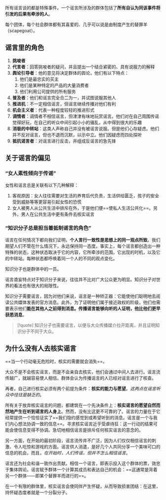 
所有谣言谈的都是特殊事件。一个谣言所涉及的群体包括了**所有自认为同该事件将引发的后果有牵涉的人**。

每个团体，每个社会群体都有其喜爱的、几乎可以说是由制度产生的替罪羊（scapegoat）。

## 谣言里的角色

1. **挑唆者**
2. **代言者**：回答挑唆者的疑问，并且提出一个结合紧密的、具有说服力的解释
3. **舆论引导者**：他的意见将决定群体的舆论，他们有以下特点：
	1. 他们是最忠实的买主
	2. 他们是某种特定的产品的大量消费者
	3. 他们利用公司提供的所有服务
4. **普及者**：他们和谣言完全合二为一，并试图说服其他人
5. **推进机**：不一定相信谣言，但谣言继续传播对他们有利
6. **机会主义者**：代表一种程度较轻的推进形式
7. **调情者**：调情者不相信谣言，但津津有味地玩赏谣言。他们对在自己周围传谣觉得好玩，在自己的听众中间引起小小的骚乱，从中得到很大的乐趣
8. **消极的中转站**：这类人声称自己并没有被谣言说服。但是他们心存疑虑。他们并不反对谣言，但也不退而沉默，以示中立。他们因疑虑而四处探听
9. **抵抗谣言者**：对谣言进行反击，并组成反谣言的急先锋


## 关于谣言的偏见

### “女人素性倾向于传谣”

女性和谣言总是关联有以下几种解释：

1. 客观原因：女人往往需要对生活的养育后代负责，生活供给匮乏，孩子的安全受到威胁等等更容易引起女性的恐慌
2. 女人被男人从公共生活中排斥在外，于是他们便==使私人生活公共化==。另外，男人在公共生活中更有条件去核实谣言

### “知识分子总是担当着抵制谣言的角色”

谣言在任何情况下都向我们证明，**个人言行一致性是思想上的同一观点所致**。我们期望人们不管在什么情况下，永远保持同一态度。事实上，每个谣言都创造出一种特殊的状态，这种状态取决于它的内容，它所牵涉的范围，它出现的时机，以及它的中转站。每种状态都呼唤着同一个人的不同的观点变化。

知识分子也是群体中的一员。

谣言谵妄特点对于知识分子来说，往往并不比对广大公众更为明显。知识分子对世界的看法也有很大的局限性。

知识分子需要谣言，因为对他们来说，谣言是一种矫正器：它能使他们聪明地去阅读公共媒体发表的官方消息。此外，为了证明他们属于接近政权的阶级，他们也需要表示他们**能在其他人之前得到消息。传播谣言能够向听的人证明，他比他们更早获悉消息**。

> [!quote] 知识分子也需要谣言，以便与大众传播媒介拉开距离，并且证明知识分子不同于大众。

## 为什么没有人去核实谣言

==当一个行动毫无危险时，核实的需要就会消失==。

大众不是不会核实谣言，而是不会亲自去核实，他们会通过中间人去进行。谣言流传越广，就越容易使人相信。群体会认为传播谣言的人已经对谣言进行了核查。

再者，自己进行核实必须有两个前提为条件：**核实的能力与愿望**。*这两点在谣言听众中往往是缺乏的*。

所有关于放弃核实谣言的问题，都建筑在一个先决条件上：**核实谣言的愿望自然而然地产生在听到谣言的人身上**。然而，没有比这更不可靠的了。谣言的力量在于它经常提供一个恰恰证实了==我们隐约感觉到或希望听到的消息。谣言是一个与我们内心想法协调一致的信息==。寻求核实谣言近乎受虐待狂：这一行动的结果可能会使信息变得不协调。急切地相信谣言是排斥任何核实谣言的意念的。

另一方面，在开始的最初阶段，谣言流传并不广泛，因为人们仅仅相信谣言的刺激、令人吃惊和游戏的方面。谣言供人消遣，是好几个人共同分享一个美味可口的信息的机会。而且，*在开始时，人们传谣，但并不怎么相信谣言*。

谣言还为社会和谐一致作出贡献。相信一个谣言，即表示投入这个群体的票，效忠于集体舆论。谣言赋予群体一个计算其成员和表达自己的机会：==这通常是背着另一个群体——即某个替罪羊而进行的==。

在一个有限的群体里，核实谣言会使同伴产生怀疑，从而导致损害团结：在这里，持怀疑态度者就是一个分裂分子。
